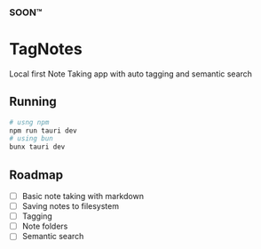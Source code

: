 ### SOON™️

# TagNotes

Local first Note Taking app with auto tagging and semantic search

## Running

```bash
# usng npm
npm run tauri dev
# using bun
bunx tauri dev
```

## Roadmap

- [ ] Basic note taking with markdown
- [ ] Saving notes to filesystem
- [ ] Tagging
- [ ] Note folders
- [ ] Semantic search
